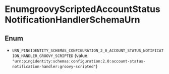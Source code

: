 

# EnumgroovyScriptedAccountStatusNotificationHandlerSchemaUrn

## Enum


* `URN_PINGIDENTITY_SCHEMAS_CONFIGURATION_2_0_ACCOUNT_STATUS_NOTIFICATION_HANDLER_GROOVY_SCRIPTED` (value: `"urn:pingidentity:schemas:configuration:2.0:account-status-notification-handler:groovy-scripted"`)



